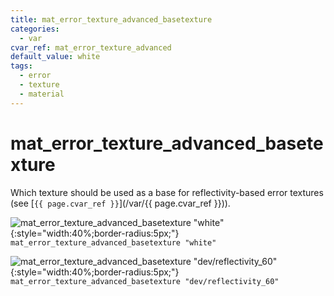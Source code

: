 ```yaml
---
title: mat_error_texture_advanced_basetexture
categories:
  - var
cvar_ref: mat_error_texture_advanced
default_value: white
tags:
  - error
  - texture
  - material
---
```


# mat_error_texture_advanced_basetexture

Which texture should be used as a base for reflectivity-based error textures (see [`{{ page.cvar_ref }}`](/var/{{ page.cvar_ref }})).

![mat_error_texture_advanced_basetexture "white"](/images/mat_error_texture_advanced/advanced_error_texture_1.jpg){:style="width:40%;border-radius:5px;"}  
`mat_error_texture_advanced_basetexture "white"`

![mat_error_texture_advanced_basetexture "dev/reflectivity_60"](/images/mat_error_texture_advanced_basetexture/dev_basetexture.jpg){:style="width:40%;border-radius:5px;"}  
`mat_error_texture_advanced_basetexture "dev/reflectivity_60"`
